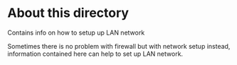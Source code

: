 
# About this directory

Contains info on how to setup up LAN network

Sometimes there is no problem with firewall but with network setup instead,
information contained here can help to set up LAN network.
